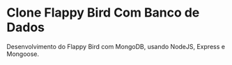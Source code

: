 # Clone Flappy Bird Com Banco de Dados
 Desenvolvimento do Flappy Bird com MongoDB, usando NodeJS, Express e Mongoose.
